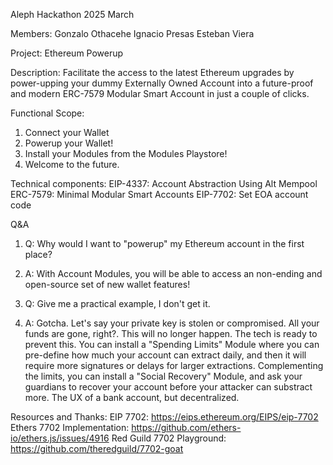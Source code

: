 Aleph Hackathon 2025 March

Members:
Gonzalo Othacehe
Ignacio Presas
Esteban Viera

Project:
Ethereum Powerup

Description:
Facilitate the access to the latest Ethereum upgrades by power-upping your dummy Externally Owned Account into a future-proof and modern ERC-7579 Modular Smart Account in just a couple of clicks. 

Functional Scope:
1. Connect your Wallet
2. Powerup your Wallet!
3. Install your Modules from the Modules Playstore!
4. Welcome to the future. 

Technical components:
EIP-4337: Account Abstraction Using Alt Mempool
ERC-7579: Minimal Modular Smart Accounts 
EIP-7702: Set EOA account code

Q&A
1. Q: Why would I want to "powerup" my Ethereum account in the first place?
1. A: With Account Modules, you will be able to access an non-ending and open-source set of new wallet features!

2. Q: Give me a practical example, I don't get it.
2. A: Gotcha. Let's say your private key is stolen or compromised. All your funds are gone, right?. This will no longer happen. The tech is ready to prevent this. You can install a "Spending Limits" Module where you can pre-define how much your account can extract daily, and then it will require more signatures or delays for larger extractions. Complementing the limits, you can install a "Social Recovery" Module, and ask your guardians to recover your account before your attacker can substract more. The UX of a bank account, but decentralized.   


Resources and Thanks:
EIP 7702: https://eips.ethereum.org/EIPS/eip-7702
Ethers 7702 Implementation: https://github.com/ethers-io/ethers.js/issues/4916
Red Guild 7702 Playground: https://github.com/theredguild/7702-goat


